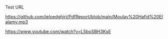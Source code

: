 Test URL

https://github.com/ieloedghiri/PdfReport/blob/main/Moulay%20Hafid%20Elalamy.mp3

https://www.youtube.com/watch?v=L5boSBH3KsE
